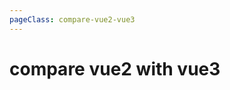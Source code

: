```yaml
---
pageClass: compare-vue2-vue3
---
```

# compare vue2 with vue3

<ClientOnly>
<CompareVue2WithVue3 />
</ClientOnly>